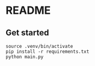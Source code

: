 # README
## Get started
```
source .venv/bin/activate
pip install -r requirements.txt 
python main.py 
```